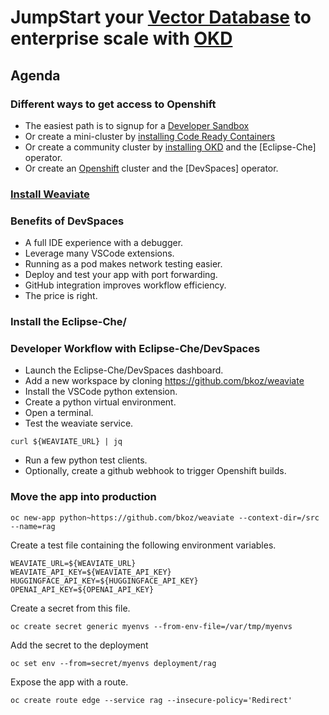 # JumpStart your [Vector Database](https://weaviate.io/) to enterprise scale with [OKD](httos://okd.io)

## Agenda

### Different ways to get access to Openshift
- The easiest path is to signup for a [Developer Sandbox](https://developers.redhat.com/developer-sandbox)
- Or create a mini-cluster by [installing Code Ready Containers](https://www.okd.io/crc/)
- Or create a community cluster by [installing OKD](https://www.okd.io/installation/) and the [Eclipse-Che] operator.
- Or create an [Openshift](https://www.redhat.com/en/technologies/cloud-computing/openshift) cluster and the [DevSpaces] operator.

### [Install Weaviate](README.md)

### Benefits of DevSpaces
- A full IDE experience with a debugger.
- Leverage many VSCode extensions.
- Running as a pod makes network testing easier.
- Deploy and test your app with port forwarding.
- GitHub integration improves workflow efficiency.
- The price is right.

### Install the Eclipse-Che/
### Developer Workflow with Eclipse-Che/DevSpaces
- Launch the Eclipse-Che/DevSpaces dashboard.
- Add a new workspace by cloning https://github.com/bkoz/weaviate
- Install the VSCode python extension.
- Create a python virtual environment.
- Open a terminal.
- Test the weaviate service.
```
curl ${WEAVIATE_URL} | jq
```
- Run a few python test clients.
- Optionally, create a github webhook to trigger Openshift builds.

### Move the app into production
```
oc new-app python~https://github.com/bkoz/weaviate --context-dir=/src --name=rag
```

Create a test file containing the following environment variables.
```
WEAVIATE_URL=${WEAVIATE_URL}
WEAVIATE_API_KEY=${WEAVIATE_API_KEY} 
HUGGINGFACE_API_KEY=${HUGGINGFACE_API_KEY}
OPENAI_API_KEY=${OPENAI_API_KEY}
```

Create a secret from this file.
```
oc create secret generic myenvs --from-env-file=/var/tmp/myenvs
```

Add the secret to the deployment
```
oc set env --from=secret/myenvs deployment/rag
```

Expose the app with a route.
```
oc create route edge --service rag --insecure-policy='Redirect'
```
